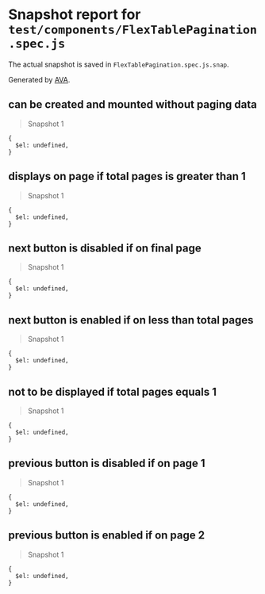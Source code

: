 # Snapshot report for `test/components/FlexTablePagination.spec.js`

The actual snapshot is saved in `FlexTablePagination.spec.js.snap`.

Generated by [AVA](https://ava.li).

## can be created and mounted without paging data

> Snapshot 1

    {
      $el: undefined,
    }

## displays on page if total pages is greater than 1

> Snapshot 1

    {
      $el: undefined,
    }

## next button is disabled if on final page

> Snapshot 1

    {
      $el: undefined,
    }

## next button is enabled if on less than total pages

> Snapshot 1

    {
      $el: undefined,
    }

## not to be displayed if total pages equals 1

> Snapshot 1

    {
      $el: undefined,
    }

## previous button is disabled if on page 1

> Snapshot 1

    {
      $el: undefined,
    }

## previous button is enabled if on page 2

> Snapshot 1

    {
      $el: undefined,
    }
